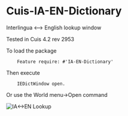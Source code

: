 Cuis-IA-EN-Dictionary
=====================

Interlingua &lt;--> English lookup window

Tested in Cuis 4.2 rev 2953

To load the package
````Smalltalk
	Feature require: #'IA-EN-Dictionary'
````

Then execute
````Smalltalk
    IEDictWindow open.
````

Or use the World menu->Open command

![IA<->EN Lookup](IA\<-\>EN-lookup.png)
